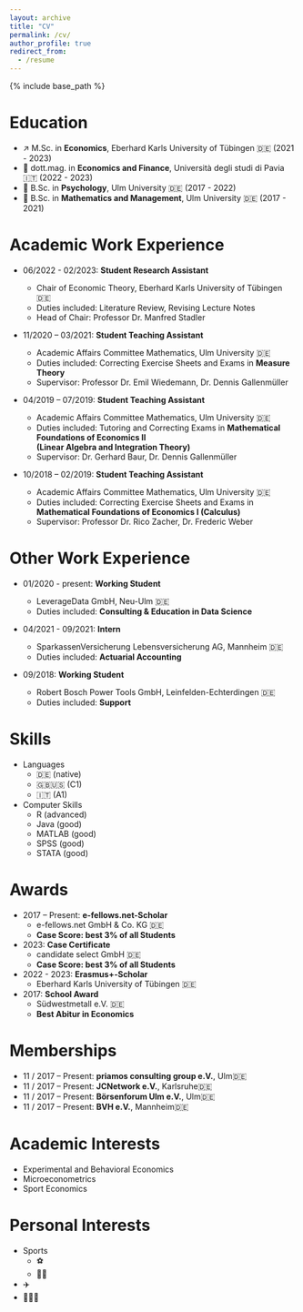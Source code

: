 ```yaml
---
layout: archive
title: "CV"
permalink: /cv/
author_profile: true
redirect_from:
  - /resume
---
```


{% include base_path %}

Education
======
* ↗️ M.Sc. in **Economics**, Eberhard Karls University of Tübingen 🇩🇪 (2021 - 2023) <br />
* 🏦 dott.mag. in **Economics and Finance**, Università degli studi di Pavia 🇮🇹 (2022 - 2023) <br /> 
* 🧠 B.Sc. in **Psychology**, Ulm University 🇩🇪 (2017 - 2022) <br /> 
* 💯 B.Sc. in **Mathematics and Management**, Ulm University 🇩🇪 (2017 - 2021) <br /> 


Academic Work Experience
======
* 06/2022 - 02/2023: **Student Research Assistant**
  * Chair of Economic Theory, Eberhard Karls University of Tübingen 🇩🇪
  * Duties included: Literature Review, Revising Lecture Notes
  * Head of Chair: Professor Dr. Manfred Stadler

* 11/2020 – 03/2021: **Student Teaching Assistant** 
  * Academic Affairs Committee Mathematics, Ulm University 🇩🇪
  * Duties included: Correcting Exercise Sheets and Exams in **Measure Theory**
  * Supervisor: Professor Dr. Emil Wiedemann, Dr. Dennis Gallenmüller

* 04/2019 – 07/2019: **Student Teaching Assistant** 
  * Academic Affairs Committee Mathematics, Ulm University 🇩🇪
  * Duties included: Tutoring and Correcting Exams in **Mathematical Foundations of Economics II <br /> (Linear Algebra and Integration Theory)**
  * Supervisor: Dr. Gerhard Baur, Dr. Dennis Gallenmüller

* 10/2018 – 02/2019: **Student Teaching Assistant** 
  * Academic Affairs Committee Mathematics, Ulm University 🇩🇪
  * Duties included: Correcting Exercise Sheets and Exams in **Mathematical Foundations of Economics I (Calculus)**
  * Supervisor: Professor Dr. Rico Zacher, Dr. Frederic Weber

Other Work Experience
======
* 01/2020 - present: **Working Student**
  * LeverageData GmbH, Neu-Ulm 🇩🇪
  * Duties included: **Consulting & Education in Data Science**

* 04/2021 - 09/2021: **Intern**
  * SparkassenVersicherung Lebensversicherung AG, Mannheim 🇩🇪
  * Duties included: **Actuarial Accounting**

* 09/2018: **Working Student**
  * Robert Bosch Power Tools GmbH, Leinfelden-Echterdingen 🇩🇪
  * Duties included: **Support**
  
Skills
======
* Languages
  * 🇩🇪 (native)
  * 🇬🇧🇺🇸 (C1)
  * 🇮🇹 (A1)
* Computer Skills
  * R (advanced)
  * Java (good)
  * MATLAB (good)
  * SPSS (good)
  * STATA (good)

Awards
======
* 2017 – Present: **e-fellows.net-Scholar**
  * e-fellows.net GmbH & Co. KG 🇩🇪
  * **Case Score: best 3% of all Students**
* 2023: **Case Certificate**
  * candidate select GmbH 🇩🇪
  * **Case Score: best 3% of all Students**
* 2022 - 2023: **Erasmus+-Scholar**
  * Eberhard Karls University of Tübingen 🇩🇪
* 2017: **School Award**
  * Südwestmetall e.V. 🇩🇪
  * **Best Abitur in Economics**
  
Memberships
======
* 11 / 2017 – Present: **priamos consulting group e.V.**, Ulm🇩🇪
* 11 / 2017 – Present: **JCNetwork e.V.**, Karlsruhe🇩🇪
* 11 / 2017 – Present: **Börsenforum Ulm e.V.**, Ulm🇩🇪
* 11 / 2017 – Present: **BVH e.V.**, Mannheim🇩🇪

Academic Interests
===
* Experimental and Behavioral Economics 
* Microeconometrics 
* Sport Economics 

Personal Interests
======
* Sports
  * ⚽️
  * 🏊🏻
* ✈️
* 👨🏼‍🍳

